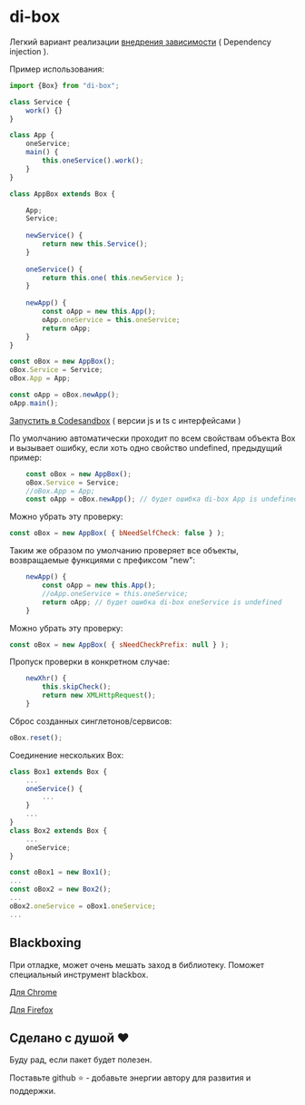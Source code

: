 # di-box
Легкий вариант реализации [внедрения зависимости](https://ru.wikipedia.org/wiki/%D0%92%D0%BD%D0%B5%D0%B4%D1%80%D0%B5%D0%BD%D0%B8%D0%B5_%D0%B7%D0%B0%D0%B2%D0%B8%D1%81%D0%B8%D0%BC%D0%BE%D1%81%D1%82%D0%B8) ( Dependency injection ).

Пример использования:

```javascript
import {Box} from "di-box";

class Service {
    work() {}
}

class App {
    oneService;
    main() {
        this.oneService().work();
    }
}

class AppBox extends Box {

    App;
    Service;
    
    newService() {
        return new this.Service();
    }
    
    oneService() {
        return this.one( this.newService );
    }
    
    newApp() {
        const oApp = new this.App();
        oApp.oneService = this.oneService;
        return oApp;
    }
}

const oBox = new AppBox();
oBox.Service = Service;
oBox.App = App;

const oApp = oBox.newApp();
oApp.main(); 
```

[Запустить в Codesandbox](https://codesandbox.io/s/github/kraut-dps/di-box/tree/0.2.0/examples/?file=/example-js.js)
( версии js и ts с интерфейсами )

По умолчанию автоматически проходит по всем свойствам объекта Box и
вызывает ошибку, если хоть одно свойство undefined, предыдущий пример:

```javascript
    const oBox = new AppBox();
    oBox.Service = Service;
    //oBox.App = App;
    const oApp = oBox.newApp(); // будет ошибка di-box App is undefined
```

Можно убрать эту проверку:
```javascript
const oBox = new AppBox( { bNeedSelfCheck: false } );
```

Таким же образом по умолчанию проверяет все объекты, возвращаемые функциями с префиксом "new":

```javascript
    newApp() {
        const oApp = new this.App();
        //oApp.oneService = this.oneService;
        return oApp; // будет ошибка di-box oneService is undefined 
    }
```

Можно убрать эту проверку:
```javascript
const oBox = new AppBox( { sNeedCheckPrefix: null } );
```

Пропуск проверки в конкретном случае:
```javascript
	newXhr() {
		this.skipCheck();
		return new XMLHttpRequest();
	}
```

Сброс созданных синглетонов/сервисов:
```javascript
oBox.reset();
```

Соединение нескольких Box:
```javascript
class Box1 extends Box {
    ...
    oneService() {
        ...
    }
    ...
}
class Box2 extends Box {
    ...
    oneService;
}

const oBox1 = new Box1();
...
const oBox2 = new Box2();
...
oBox2.oneService = oBox1.oneService;
...
```

## Blackboxing
При отладке, может очень мешать заход в библиотеку.
Поможет специальный инструмент blackbox.

[Для Chrome](https://developer.chrome.com/devtools/docs/blackboxing)

[Для Firefox](https://developer.mozilla.org/en-US/docs/Tools/Debugger/How_to/Ignore_a_source)   

## Сделано с душой ❤️

Буду рад, если пакет будет полезен.

Поставьте github ⭐ - добавьте энергии автору для развития и поддержки.

